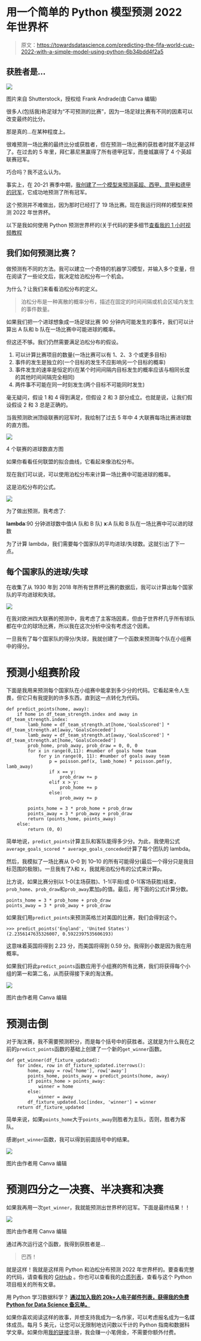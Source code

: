 # 用一个简单的 Python 模型预测 2022 年世界杯

> 原文：<https://towardsdatascience.com/predicting-the-fifa-world-cup-2022-with-a-simple-model-using-python-6b34bdd4f2a5>

## 获胜者是…

![](img/a9aa5d5a30f465447792fc590dfb1f30.png)

图片来自 Shutterstock，授权给 Frank Andrade(由 Canva 编辑)

很多人(包括我)称足球为“不可预测的比赛”，因为一场足球比赛有不同的因素可以改变最终的比分。

那是真的…在某种程度上。

很难预测一场比赛的最终比分或获胜者，但在预测一场比赛的获胜者时就不是这样了。在过去的 5 年里，拜仁慕尼黑赢得了所有德甲冠军，而曼城赢得了 4 个英超联赛冠军。

巧合吗？我不这么认为。

事实上，在 20-21 赛季中期，[我创建了一个模型来预测英超、西甲、意甲和德甲的冠军](https://medium.datadriveninvestor.com/can-we-beat-the-bookies-predicting-football-games-with-a-simple-model-43fe020fb384)，它成功地预测了所有冠军。

这个预测并不难做出，因为那时已经打了 19 场比赛。现在我运行同样的模型来预测 2022 年世界杯。

以下是我如何使用 Python 预测世界杯的(关于代码的更多细节[查看我的 1 小时视频教程](https://youtu.be/anEoBZkZRHA)

## 我们如何预测比赛？

做预测有不同的方法。我可以建立一个奇特的机器学习模型，并输入多个变量，但在阅读了一些论文后，我决定给泊松分布一个机会。

为什么？让我们来看看泊松分布的定义。

> 泊松分布是一种离散的概率分布，描述在固定的时间间隔或机会区域内发生的事件数量。

如果我们把一个进球想象成一场足球比赛 90 分钟内可能发生的事件，我们可以计算出 A 队和 b 队在一场比赛中可能进球的概率。

但这还不够。我们仍然需要满足泊松分布的假设。

1.  可以计算比赛项目的数量(一场比赛可以有 1、2、3 个或更多目标)
2.  事件的发生是独立的(一个目标的发生不应影响另一个目标的概率)
3.  事件发生的速率是恒定的(在某个时间间隔内目标发生的概率应该与相同长度的其他时间间隔完全相同)
4.  两件事不可能在同一时刻发生(两个目标不可能同时发生)

毫无疑问，假设 1 和 4 得到满足，但假设 2 和 3 部分成立。也就是说，让我们假设假设 2 和 3 总是正确的。

当我预测欧洲顶级联赛的冠军时，我绘制了过去 5 年中 4 大联赛每场比赛进球数的直方图。

![](img/84d89119910176676117219d235ca20c.png)

4 个联赛的进球数直方图

如果你看看任何联盟的拟合曲线，它看起来像泊松分布。

现在我们可以说，可以使用泊松分布来计算一场比赛中可能进球的概率。

这是泊松分布的公式。

![](img/d4b0fbbae01aba7ccab8b23b6007b775.png)

为了做出预测，我考虑了:

**lambda**:90 分钟进球数中值(A 队和 B 队)
**x**:A 队和 B 队在一场比赛中可以进的球数

为了计算 lambda，我们需要每个国家队的平均进球/失球数。这就引出了下一点。

## 每个国家队的进球/失球

在收集了从 1930 年到 2018 年所有世界杯比赛的数据后，我可以计算出每个国家队的平均进球和失球。

![](img/b910ca7aa33351e0a0f50267e3f3577a.png)

在我对欧洲四大联赛的预测中，我考虑了主客场因素，但由于世界杯几乎所有球队都在中立的球场比赛，所以我在这次分析中没有考虑这个因素。

一旦我有了每个国家队的得分/失球，我就创建了一个函数来预测每个队在小组赛中的得分。

# 预测小组赛阶段

下面是我用来预测每个国家队在小组赛中能拿到多少分的代码。它看起来令人生畏，但它只有我提到的许多东西，直到这一点转化为代码。

```
def predict_points(home, away):
    if home in df_team_strength.index and away in df_team_strength.index:
        lamb_home = df_team_strength.at[home,'GoalsScored'] * df_team_strength.at[away,'GoalsConceded']
        lamb_away = df_team_strength.at[away,'GoalsScored'] * df_team_strength.at[home,'GoalsConceded']
        prob_home, prob_away, prob_draw = 0, 0, 0
        for x in range(0,11): #number of goals home team
            for y in range(0, 11): #number of goals away team
                p = poisson.pmf(x, lamb_home) * poisson.pmf(y, lamb_away)
                if x == y:
                    prob_draw += p
                elif x > y:
                    prob_home += p
                else:
                    prob_away += p

        points_home = 3 * prob_home + prob_draw
        points_away = 3 * prob_away + prob_draw
        return (points_home, points_away)
    else:
        return (0, 0)
```

简单地说，`predict_points`计算主队和客队能得多少分。为此，我使用公式`average_goals_scored * average_goals_conceded`计算了每个团队的 lambda。

然后，我模拟了一场比赛从 0–0 到 10–10 的所有可能得分(最后一个得分只是我目标范围的极限)。一旦我有了λ和 x，我就用泊松分布的公式来计算`p`。

比方说，如果比赛分别以 1-0(主场获胜)、1-1(平局)或 0-1(客场获胜)结束，`prob_home`、`prob_draw`和`prob_away`累加`p`的值。最后，用下面的公式计算分数。

```
points_home = 3 * prob_home + prob_draw
points_away = 3 * prob_away + prob_draw
```

如果我们用`predict_points`来预测英格兰对美国的比赛，我们会得到这个。

```
>>> predict_points('England', 'United States')
(2.2356147635326007, 0.5922397535606193)
```

这意味着英国将得到 2.23 分，而美国将得到 0.59 分。我得到小数是因为我在用概率。

如果我们将此`predict_points`函数应用于小组赛的所有比赛，我们将获得每个小组的第一和第二名，从而获得接下来的淘汰赛。

![](img/0ce9e341786db1b44dedb7e3afbb33ec.png)

图片由作者用 Canva 编辑

# 预测击倒

对于淘汰赛，我不需要预测积分，而是每个括号中的获胜者。这就是为什么我在之前的`predict_points`函数的基础上创建了一个新的`get_winner`函数。

```
def get_winner(df_fixture_updated):
    for index, row in df_fixture_updated.iterrows():
        home, away = row['home'], row['away']
        points_home, points_away = predict_points(home, away)
        if points_home > points_away:
            winner = home
        else:
            winner = away
        df_fixture_updated.loc[index, 'winner'] = winner
    return df_fixture_updated
```

简单来说，如果`points_home`大于`points_away`则胜者为主队，否则，胜者为客队。

感谢`get_winner`函数，我可以得到前面括号中的结果。

![](img/1aacc0ceaefa461e9cdb7c7cfb2c865d.png)

图片由作者用 Canva 编辑

# 预测四分之一决赛、半决赛和决赛

如果我再用一次`get_winner`，我就能预测出世界杯的冠军。下面是最终结果！！

![](img/02c227f0b9dd09027b32bad5ea583923.png)

图片由作者用 Canva 编辑

通过再次运行这个函数，我得到获胜者是…

> 巴西！

就是这样！我就是这样用 Python 和泊松分布预测 2022 年世界杯的。要查看完整的代码，请查看我的 [GitHub](https://github.com/ifrankandrade?tab=repositories) 。你也可以查看我的[介质列表](https://frank-andrade.medium.com/list/python-project-fifa-world-cup-2022-prediction-85426e7c421c)，查看与这个 Python 项目相关的所有文章。

用 Python 学习数据科学？ [**通过加入我的 20k+人电子邮件列表，获得我的免费 Python for Data Science 备忘单。**](https://frankandrade.ck.page/26b76e9130)

如果你喜欢阅读这样的故事，并想支持我成为一名作家，可以考虑报名成为一名媒体成员。每月 5 美元，让您可以无限制地访问数以千计的 Python 指南和数据科学文章。如果你用[我的链接](https://frank-andrade.medium.com/membership)注册，我会赚一小笔佣金，不需要你额外付费。

[](https://frank-andrade.medium.com/membership) 
